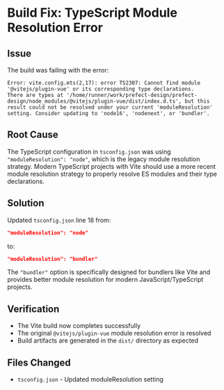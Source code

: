 # Build Fix: TypeScript Module Resolution Error

## Issue
The build was failing with the error:
```
Error: vite.config.mts(2,17): error TS2307: Cannot find module '@vitejs/plugin-vue' or its corresponding type declarations.
There are types at '/home/runner/work/prefect-design/prefect-design/node_modules/@vitejs/plugin-vue/dist/index.d.ts', but this result could not be resolved under your current 'moduleResolution' setting. Consider updating to 'node16', 'nodenext', or 'bundler'.
```

## Root Cause
The TypeScript configuration in `tsconfig.json` was using `"moduleResolution": "node"`, which is the legacy module resolution strategy. Modern TypeScript projects with Vite should use a more recent module resolution strategy to properly resolve ES modules and their type declarations.

## Solution
Updated `tsconfig.json` line 18 from:
```json
"moduleResolution": "node"
```
to:
```json
"moduleResolution": "bundler"
```

The `"bundler"` option is specifically designed for bundlers like Vite and provides better module resolution for modern JavaScript/TypeScript projects.

## Verification
- The Vite build now completes successfully
- The original `@vitejs/plugin-vue` module resolution error is resolved
- Build artifacts are generated in the `dist/` directory as expected

## Files Changed
- `tsconfig.json` - Updated moduleResolution setting